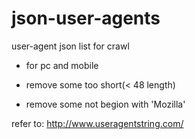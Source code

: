 # json-user-agents

user-agent json list for crawl

* for pc and mobile 

* remove some too short(< 48 length)

* remove some not begion with 'Mozilla'

refer to: http://www.useragentstring.com/
